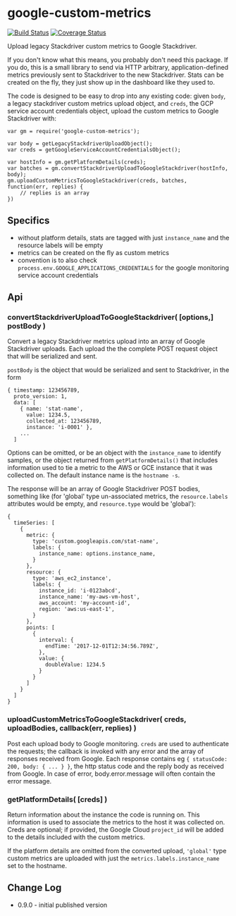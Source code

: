 google-custom-metrics
=====================
[![Build Status](https://api.travis-ci.org/andrasq/node-google-custom-metrics.svg?branch=master)](https://travis-ci.org/andrasq/node-google-custom-metrics?branch=master)
[![Coverage Status](https://codecov.io/github/andrasq/node-google-custom-metrics/coverage.svg?branch=master)](https://codecov.io/github/andrasq/node-google-custom-metrics?branch=master)


Upload legacy Stackdriver custom metrics to Google Stackdriver.

If you don't know what this means, you probably don't need this package.  If you do,
this is a small library to send via HTTP arbitrary, application-defined metrics
previously sent to Stackdriver to the new Stackdriver.  Stats can be created on the
fly, they just show up in the dashboard like they used to.

The code is designed to be easy to drop into any existing code: given `body`, a legacy
stackdriver custom metrics upload object, and `creds`, the GCP service account
credentials object, upload the custom metrics to Google Stackdriver with:

    var gm = require('google-custom-metrics');

    var body = getLegacyStackdriverUploadObject();
    var creds = getGoogleServiceAccountCredentialsObject();

    var hostInfo = gm.getPlatformDetails(creds);
    var batches = gm.convertStackdriverUploadToGoogleStackdriver(hostInfo, body);
    gm.uploadCustomMetricsToGoogleStackdriver(creds, batches, function(err, replies) {
        // replies is an array
    })


Specifics
---------

- without platform details, stats are tagged with just `instance_name` and
  the resource labels will be empty
- metrics can be created on the fly as custom metrics
- convention is to also check `process.env.GOOGLE_APPLICATIONS_CREDENTIALS`
  for the google monitoring service account credentials


Api
---

### convertStackdriverUploadToGoogleStackdriver( [options,] postBody )

Convert a legacy Stackdriver metrics upload into an array of Google Stackdriver uploads.
Each upload the the complete POST request object that will be serialized and sent.

`postBody` is the object that would be serialized and sent to Stackdriver, in the form

    { timestamp: 123456789,
      proto_version: 1,
      data: [
        { name: 'stat-name',
          value: 1234.5,
          collected_at: 123456789,
          instance: 'i-0001' },
        ...
      ]

Options can be omitted, or be an object with the `instance_name` to identify samples,
or the object returned from `getPlatformDetails()` that includes information used to
tie a metric to the AWS or GCE instance that it was collected on.  The default instance
name is the `hostname -s`.

The response will be an array of Google Stackdriver POST bodies, something like
(for 'global' type un-associated metrics, the `resource.labels` attributes would
be empty, and `resource.type` would be 'global'):

    {
      timeSeries: [
        {
          metric: {
            type: 'custom.googleapis.com/stat-name',
            labels: {
              instance_name: options.instance_name,
            }
          },
          resource: {
            type: 'aws_ec2_instance',
            labels: {
              instance_id: 'i-0123abcd',
              instance_name: 'my-aws-vm-host',
              aws_account: 'my-account-id',
              region: 'aws:us-east-1',
            }
          },
          points: [
            {
              interval: {
                endTime: '2017-12-01T12:34:56.789Z',
              },
              value: {
                doubleValue: 1234.5
              }
            }
          ]
        }
      ]
    }

### uploadCustomMetricsToGoogleStackdriver( creds, uploadBodies, callback(err, replies) )

Post each upload body to Google monitoring.  `creds` are used to authenticate the requests;
the callback is invoked with any error and the array of responses received from Google.
Each response contains eg `{ statusCode: 200, body: { ... } }`, the http status code and
the reply body as received from Google.  In case of error, body.error.message will often
contain the error message.

### getPlatformDetails( [creds] )

Return information about the instance the code is running on.  This information is used
to associate the metrics to the host it was collected on.  Creds are optional; if provided,
the Google Cloud `project_id` will be added to the details included with the custom metrics.

If the platform details are omitted from the converted upload, `'global'` type custom
metrics are uploaded with just the `metrics.labels.instance_name` set to the hostname.


Change Log
----------

- 0.9.0 - initial published version
